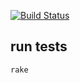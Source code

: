 [![Build Status](https://drone.io/github.com/roobert/matasano_crypto_challenge/status.png)](https://drone.io/github.com/roobert/matasano_crypto_challenge/latest)

## run tests
```
rake
```
